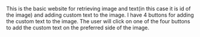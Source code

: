 This is the basic website for retrieving image and text(in this case it is id of the image) and adding custom text to the image.
I have 4 buttons for adding the custom text to the image. The user will click on one of the four buttons to add the custom text on the preferred side of the image.
